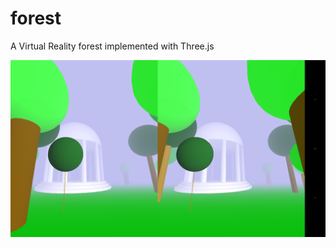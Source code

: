 forest
======

A Virtual Reality forest implemented with Three.js

![ScreenShot](/doc/screenshot.png)
